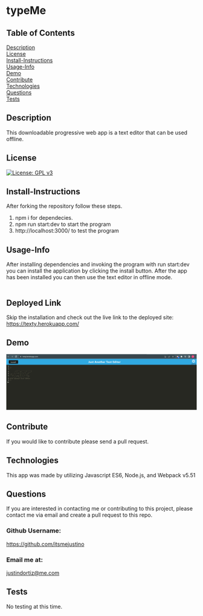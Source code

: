 # typeMe
## Table of Contents <br>
[Description](#description)<br>
[License](#license)<br>
[Install-Instructions](#install-Instructions)<br>
[Usage-Info](#usage-Info)<br>
[Demo](#demo)<br>
[Contribute](#contribute)<br>
[Technologies](#technologies)<br>
[Questions](#questions)<br>
[Tests](#tests)<br>

## Description 
  This downloadable progressive web app is a text editor that can be used offline. 
## License
  [![License: GPL v3](https://img.shields.io/badge/License-GPL%20v3-blue.svg)](https://www.gnu.org/licenses/gpl-3.0)
## Install-Instructions 
  After forking the repository follow these steps.<br>
 1. npm i for dependecies.<br>
 2. npm run start:dev to start the program<br>
 3. http://localhost:3000/ to test the program
## Usage-Info
  After installing dependencies and invoking the program with run start:dev you can install the application by clicking the install button. After the app has been installed you can then use the text editor in offline mode. <br><br>
## Deployed Link
  Skip the installation and check out the live link to the deployed site: https://texty.herokuapp.com/ <br>
## Demo
 ![text-editor-pic](https://github.com/itsmejustino/typeMe/blob/main/03-idb-storage.png?raw=true)
## Contribute
  If you would like to contribute please send a pull request.
## Technologies
This app was made by utilizing Javascript ES6, Node.js, and Webpack v5.51<br>
## Questions 
If you are interested in contacting me or contributing to this project, please contact me via email and create a pull request to this repo.
### Github Username: 
https://github.com/itsmejustino
### Email me at: 
  justindortiz@me.com 
## Tests 
  No testing at this time.
